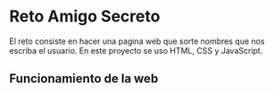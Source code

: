 #  Reto Amigo Secreto
El reto consiste en hacer una pagina web que sorte nombres que nos escriba el usuario.
En este proyecto se uso HTML, CSS y JavaScript.


## Funcionamiento de la web


